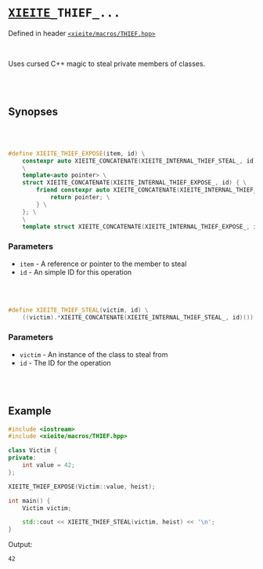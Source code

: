 # [`XIEITE`](../../docs/macros.md)`_THIEF_...`
Defined in header [`<xieite/macros/THIEF.hpp>`](../../include/xieite/macros/THIEF.hpp)

<br/>

Uses cursed C++ magic to steal private members of classes.

<br/><br/>

## Synopses

<br/><br/>

```cpp
#define XIEITE_THIEF_EXPOSE(item, id) \
	constexpr auto XIEITE_CONCATENATE(XIEITE_INTERNAL_THIEF_STEAL_, id)(); \
	\
	template<auto pointer> \
	struct XIEITE_CONCATENATE(XIEITE_INTERNAL_THIEF_EXPOSE_, id) { \
		friend constexpr auto XIEITE_CONCATENATE(XIEITE_INTERNAL_THIEF_STEAL_, id)() { \
			return pointer; \
		} \
	}; \
	\
	template struct XIEITE_CONCATENATE(XIEITE_INTERNAL_THIEF_EXPOSE_, id)<&item>;
```
### Parameters
- `item` - A reference or pointer to the member to steal
- `id` - An simple ID for this operation

<br/><br/>

```cpp
#define XIEITE_THIEF_STEAL(victim, id) \
	((victim).*XIEITE_CONCATENATE(XIEITE_INTERNAL_THIEF_STEAL_, id)())
```
### Parameters
- `victim` - An instance of the class to steal from
- `id` - The ID for the operation

<br/><br/>

## Example
```cpp
#include <iostream>
#include <xieite/macros/THIEF.hpp>

class Victim {
private:
	int value = 42;
};

XIEITE_THIEF_EXPOSE(Victim::value, heist);

int main() {
	Victim victim;

	std::cout << XIEITE_THIEF_STEAL(victim, heist) << '\n';
}
```
Output:
```
42
```
